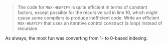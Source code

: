 > The code for `MAX-HEAPIFY` is quite efficient in terms of constant factors,
> except possibly for the recursive call in line 10, which might cause some
> compilers to produce inefficient code. Write an efficient `MAX-HEAPIFY` that
> uses an iterative control construct (a loop) instead of recursion.

As always, the most fun was converting from 1- to 0-based indexing.
